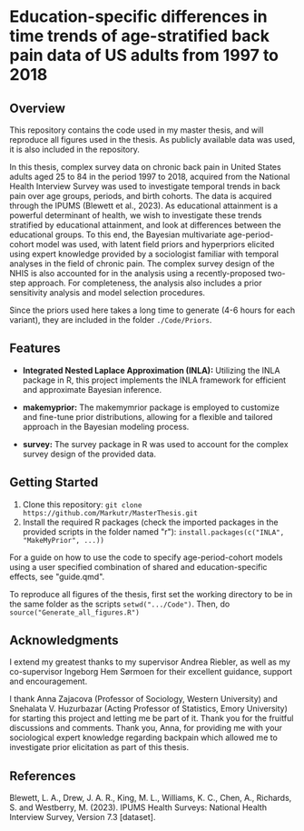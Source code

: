 # Education-specific differences in time trends of age-stratified back pain data of US adults from 1997 to 2018

## Overview

This repository contains the code used in my master thesis, and will reproduce all figures used in the thesis. As publicly available data was used, it is also included in the repository.

In this thesis, complex survey data on chronic back pain in United States adults aged 25 to 84 in the period 1997 to 2018, acquired from the National Health Interview Survey was used to investigate temporal trends in back pain over age groups, periods, and birth cohorts. The data is acquired through the IPUMS (Blewett et al., 2023). As educational attainment is a powerful determinant of health, we wish to investigate these trends stratified by educational attainment, and look at differences between the educational groups. To this end, the Bayesian multivariate age-period-cohort model was used, with latent field priors and hyperpriors elicited using expert knowledge provided by a sociologist familiar with temporal analyses in the field of chronic pain. The complex survey design of the NHIS is also accounted for in the analysis using a recently-proposed two-step approach. For completeness, the analysis also includes a prior sensitivity analysis and model selection procedures.

Since the priors used here takes a long time to generate (4-6 hours for each variant), they are included in the folder `./Code/Priors`.

## Features

- **Integrated Nested Laplace Approximation (INLA):** Utilizing the INLA package in R, this project implements the INLA framework for efficient and approximate Bayesian inference.

- **makemyprior:** The makemymrior package is employed to customize and fine-tune prior distributions, allowing for a flexible and tailored approach in the Bayesian modeling process.

- **survey:** The survey package in R was used to account for the complex survey design of the provided data.

## Getting Started

1. Clone this repository: `git clone https://github.com/Markutr/MasterThesis.git`
2. Install the required R packages (check the imported packages in the provided scripts in the folder named "r"): `install.packages(c("INLA", "MakeMyPrior", ...))`

For a guide on how to use the code to specify age-period-cohort models using a user specified combination of shared and education-specific effects, see "guide.qmd".

To reproduce all figures of the thesis, first set the working directory to be in the same folder as the scripts `setwd(".../Code")`. Then, do `source("Generate_all_figures.R")`

## Acknowledgments

I extend my greatest thanks to my supervisor Andrea Riebler, as well as my co-supervisor Ingeborg Hem Sørmoen for their excellent guidance, support and encouragement. 

I thank Anna Zajacova (Professor of Sociology, Western University) and Snehalata V. Huzurbazar (Acting Professor of Statistics, Emory University) for starting this project and letting me be part of it. Thank you for the fruitful discussions and comments. Thank you, Anna, for providing me with your sociological expert knowledge regarding backpain which allowed me to investigate prior elicitation as part of this thesis. 

## References

Blewett, L. A., Drew, J. A. R., King, M. L., Williams, K. C., Chen, A., Richards, S. and Westberry, M. (2023). IPUMS Health Surveys: National Health Interview Survey, Version 7.3 [dataset].


